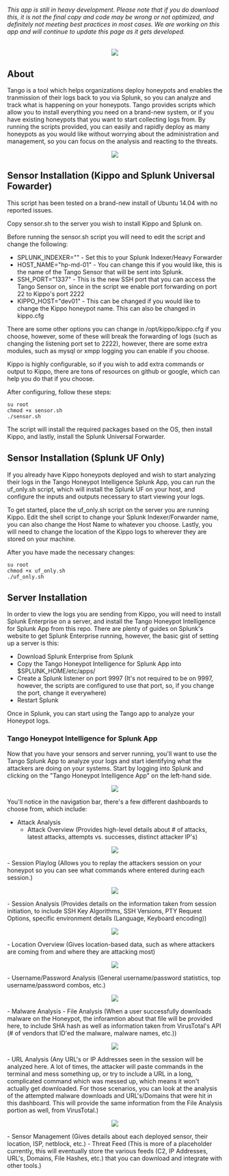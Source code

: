 ###### *This app is still in heavy development. Please note that if you do download this, it is not the final copy and code may be wrong or not optimized, and definitely not meeting best practices in most cases. We are working on this app and will continue to update this page as it gets developed.*

<p align="center">
<img src="http://i.imgur.com/GwPM5SZ.png"></p>

## About
Tango is a tool which helps organizations deploy honeypots and enables the tranmission of their logs back to you via Splunk, so you can analyze and track what is happening on your honeypots. Tango provides scripts which allow you to install everything you need on a brand-new system, or if you have existing honeypots that you want to start collecting logs from. By running the scripts provided, you can easily and rapidly deploy as many honeypots as you would like without worrying about the administration and management, so you can focus on the analysis and reacting to the threats.

<p align="center">
<img src="http://f.cl.ly/items/2w113m143M2U0x0P0B2Q/Slide1.png"></p>

## Sensor Installation (Kippo and Splunk Universal Fowarder)
This script has been tested on a brand-new install of Ubuntu 14.04 with no reported issues.

Copy sensor.sh to the server you wish to install Kippo and Splunk on.

Before running the sensor.sh script you will need to edit the script and change the following:

- SPLUNK_INDEXER="" - Set this to your Splunk Indexer/Heavy Forwarder
- HOST_NAME="hp-md-01" - You can change this if you would like, this is the name of the Tango Sensor that will be sent into Splunk.
- SSH_PORT="1337" - This is the new SSH port that you can access the Tango Sensor on, since in the script we enable port forwarding on port 22 to Kippo's port 2222
- KIPPO_HOST="dev01" - This can be changed if you would like to change the Kippo honeypot name. This can also be changed in kippo.cfg

There are some other options you can change in /opt/kippo/kippo.cfg if you choose, however, some of these will break the forwarding of logs (such as changing the listening port set to 2222), however, there are some extra modules, such as mysql or xmpp logging you can enable if you choose.

Kippo is highly configurable, so if you wish to add extra commands or output to Kippo, there are tons of resources on github or google, which can help you do that if you choose.

After configuring, follow these steps:

```
su root
chmod +x sensor.sh
./sensor.sh
```

The script will install the required packages based on the OS, then install Kippo, and lastly, install the Splunk Universal Forwarder. 

## Sensor Installation (Splunk UF Only)

If you already have Kippo honeypots deployed and wish to start analyzing their logs in the Tango Honeypot Intelligence Splunk App, you can run the uf_only.sh script, which will install the Splunk UF on your host, and configure the inputs and outputs necessary to start viewing your logs.

To get started, place the uf_only.sh script on the server you are running Kippo. Edit the shell script to change your Splunk Indexer/Forwarder name, you can also change the Host Name to whatever you choose. Lastly, you will need to change the location of the Kippo logs to wherever they are stored on your machine.

After you have made the necessary changes:

```
su root
chmod +x uf_only.sh
./uf_only.sh
```

## Server Installation

In order to view the logs you are sending from Kippo, you will need to install Splunk Enterprise on a server, and install the Tango Honeypot Intelligence for Splunk App from this repo. There are plenty of guides on Splunk's website to get Splunk Enterprise running, however, the basic gist of setting up a server is this:

- Download Splunk Enterprise from Splunk
- Copy the Tango Honeypot Intelligence for Splunk App into $SPLUNK_HOME/etc/apps/
- Create a Splunk listener on port 9997 (It's not required to be on 9997, however, the scripts are configured to use that port, so, if you change the port, change it everywhere)
- Restart Splunk

Once in Splunk, you can start using the Tango app to analyze your Honeypot logs.

### Tango Honeypot Intelligence for Splunk App

Now that you have your sensors and server running, you'll want to use the Tango Splunk App to analyze your logs and start identifying what the attackers are doing on your systems. Start by logging into Splunk and clicking on the "Tango Honeypot Intelligence App" on the left-hand side.

<p align="center">
<img src="http://f.cl.ly/items/1v1c083s1G232m1F1O18/Screen%20Shot%202015-02-17%20at%204.11.00%20PM.png"></p>

You'll notice in the navigation bar, there's a few different dashboards to choose from, which include:

- Attack Analysis
  - Attack Overview (Provides high-level details about # of attacks, latest attacks, attempts vs. successes, distinct attacker IP's)
<p align="center">
<img src="http://f.cl.ly/items/3I3y0l1X3U1P3f0z2Q3W/Screen%20Shot%202015-02-17%20at%204.25.08%20PM.png"></p>
  - Session Playlog (Allows you to replay the attackers session on your honeypot so you can see what commands where entered during each session.)
<p align="center">
<img src="http://f.cl.ly/items/130H3W1b1p183O143g1w/Screen%20Shot%202015-02-17%20at%204.27.46%20PM.png"></p>
  - Session Analysis (Provides details on the information taken from session initiation, to include SSH Key Algorithms, SSH Versions, PTY Request Options, specific environment details (Language, Keyboard encoding))
<p align="center">
<img src="http://f.cl.ly/items/1V1s0p331h2D3V3W223y/Screen%20Shot%202015-02-17%20at%204.23.30%20PM.png"></p>
  - Location Overview (Gives location-based data, such as where attackers are coming from and where they are attacking most)
<p align="center">
<img src="http://f.cl.ly/items/201U2t0o1N3G2r08130i/Screen%20Shot%202015-02-17%20at%204.28.43%20PM.png"></p>
  - Username/Password Analysis (General username/password statistics, top username/password combos, etc.)
<p align="center">
<img src="http://f.cl.ly/items/133N1p2f3z3Z2Y220b1k/Screen%20Shot%202015-02-17%20at%204.29.19%20PM.png"></p>
- Malware Analysis
  - File Analysis (When a user successfully downloads malware on the Honeypot, the inforamtion about that file will be provided here, to include SHA hash as well as information taken from VirusTotal's API (# of vendors that ID'ed the malware, malware names, etc.))
<p align="center">
<img src="http://f.cl.ly/items/133N1p2f3z3Z2Y220b1k/Screen%20Shot%202015-02-17%20at%204.29.19%20PM.png"></p>
  - URL Analysis (Any URL's or IP Addresses seen in the session will be analyzed here. A lot of times, the attacker will paste commands in the terminal and mess something up, or try to include a URL in a long, complicated command which was messed up, which means it won't actually get downloaded. For those scenarios, you can look at the analysis of the attempted malware downloads and URL's/Domains that were hit in this dashboard. This will provide the same information from the File Analysis portion as well, from VirusTotal.)
<p align="center">
<img src="http://f.cl.ly/items/0f1z1Z1g3y271V2n2I23/Screen%20Shot%202015-02-17%20at%204.31.42%20PM.png"></p>
- Sensor Management (Gives details about each deployed sensor, their location, ISP, netblock, etc.)
- Threat Feed (This is more of a placeholder currently, this will eventually store the various feeds (C2, IP Addresses, URL's, Domains, File Hashes, etc.) that you can download and integrate with other tools.)
